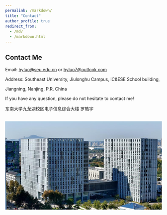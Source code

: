 ```yaml
---
permalink: /markdown/
title: "Contact"
author_profile: true
redirect_from: 
  - /md/
  - /markdown.html
---
```


## Contact Me

Email: [hyluo@seu.edu.cn](hyluo@seu.edu.cn) or [hyluo7@outlook.com](hyluo7@outlook.com)

Address: Southeast University, Jiulonghu Campus, IC&ESE School building, 

Jiangning, Nanjing, P.R. China

If you have any question, please do not hesitate to contact me!

东南大学九龙湖校区电子信息综合大楼 罗皓宇

<br/><img src='/images/dianzibuilding.jpg'>
